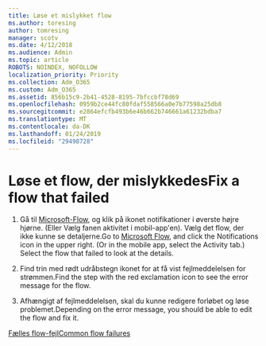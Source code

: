 ```yaml
---
title: Løse et mislykket flow
ms.author: toresing
author: tomresing
manager: scotv
ms.date: 4/12/2018
ms.audience: Admin
ms.topic: article
ROBOTS: NOINDEX, NOFOLLOW
localization_priority: Priority
ms.collection: Adm_O365
ms.custom: Adm_O365
ms.assetid: 856b15c9-2b41-4528-8195-7bfccbf78d69
ms.openlocfilehash: 0959b2ce44fc80fdaf558566a0e7b77598a25db8
ms.sourcegitcommit: e2864efcfb493b6e46b662b746661a61232bdba7
ms.translationtype: MT
ms.contentlocale: da-DK
ms.lasthandoff: 01/24/2019
ms.locfileid: "29498728"
---
```

# <a name="fix-a-flow-that-failed"></a><span data-ttu-id="92ffa-102">Løse et flow, der mislykkedes</span><span class="sxs-lookup"><span data-stu-id="92ffa-102">Fix a flow that failed</span></span>

1. <span data-ttu-id="92ffa-p101">Gå til [Microsoft-Flow](https://flow.microsoft.com/), og klik på ikonet notifikationer i øverste højre hjørne. (Eller Vælg fanen aktivitet i mobil-app'en). Vælg det flow, der ikke kunne se detaljerne.</span><span class="sxs-lookup"><span data-stu-id="92ffa-p101">Go to [Microsoft Flow](https://flow.microsoft.com/), and click the Notifications icon in the upper right. (Or in the mobile app, select the Activity tab.) Select the flow that failed to look at the details.</span></span>
    
2. <span data-ttu-id="92ffa-105">Find trin med rødt udråbstegn ikonet for at få vist fejlmeddelelsen for strømmen.</span><span class="sxs-lookup"><span data-stu-id="92ffa-105">Find the step with the red exclamation icon to see the error message for the flow.</span></span>
    
3. <span data-ttu-id="92ffa-106">Afhængigt af fejlmeddelelsen, skal du kunne redigere forløbet og løse problemet.</span><span class="sxs-lookup"><span data-stu-id="92ffa-106">Depending on the error message, you should be able to edit the flow and fix it.</span></span> 
    
[<span data-ttu-id="92ffa-107">Fælles flow-fejl</span><span class="sxs-lookup"><span data-stu-id="92ffa-107">Common flow failures</span></span>](https://go.microsoft.com/fwlink/?linkid=872110)
  

